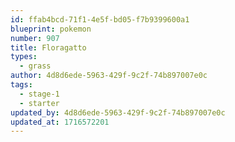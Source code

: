 ```yaml
---
id: ffab4bcd-71f1-4e5f-bd05-f7b9399600a1
blueprint: pokemon
number: 907
title: Floragatto
types:
  - grass
author: 4d8d6ede-5963-429f-9c2f-74b897007e0c
tags:
  - stage-1
  - starter
updated_by: 4d8d6ede-5963-429f-9c2f-74b897007e0c
updated_at: 1716572201
---
```

